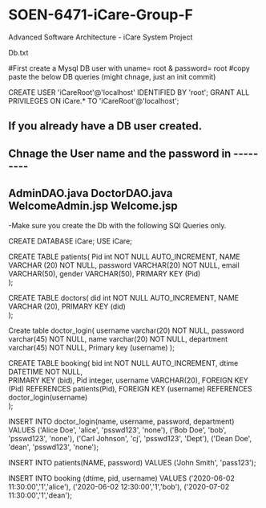 # SOEN-6471-iCare-Group-F
Advanced Software Architecture - iCare System Project

Db.txt

#First create a Mysql DB user with uname= root & password= root
#copy paste the below DB queries (might chnage, just an init commit)


CREATE USER 'iCareRoot'@'localhost' IDENTIFIED BY 'root';
GRANT ALL PRIVILEGES ON iCare.* TO 'iCareRoot'@'localhost';

If you already have a DB user created.
---------------------------------------------------
Chnage the User name and the password in ---------
---------------------------------------------------
AdminDAO.java
DoctorDAO.java
WelcomeAdmin.jsp
Welcome.jsp
---------------------------------------------------


-Make sure you create the Db with the following SQl Queries only.

CREATE DATABASE iCare;
USE iCare;

CREATE TABLE patients(
   Pid int NOT NULL AUTO_INCREMENT,
   NAME VARCHAR (20)     NOT NULL,
   password VARCHAR(20)  NOT NULL,
   email VARCHAR(50),
   gender VARCHAR(50),
   PRIMARY KEY (Pid)    
);

CREATE TABLE doctors(
   did int NOT NULL AUTO_INCREMENT,
   NAME VARCHAR (20), 
   PRIMARY KEY (did)    
);


Create table doctor_login(
username varchar(20) NOT NULL,
password varchar(45) NOT NULL,
name varchar(20) NOT NULL,
department varchar(45) NOT NULL,
Primary key (username)
);

CREATE TABLE booking(
   bid int NOT NULL AUTO_INCREMENT,
   dtime DATETIME  NOT NULL,  
   PRIMARY KEY (bid),
   Pid integer,
   username VARCHAR(20),
   FOREIGN KEY (Pid) REFERENCES patients(Pid),
   FOREIGN KEY (username) REFERENCES doctor_login(username)  
);


INSERT INTO doctor_login(name, username, password, department)
VALUES	('Alice Doe', 'alice', 'psswd123', 'none'),
		('Bob Doe', 'bob', 'psswd123', 'none'),
		('Carl Johnson', 'cj', 'psswd123', 'Dept'),
		('Dean Doe', 'dean', 'psswd123', 'none');

INSERT INTO patients(NAME, password) VALUES ('John Smith', 'pass123');

INSERT INTO booking (dtime, pid, username)
VALUES 	('2020-06-02 11:30:00','1','alice'),
		('2020-06-02 12:30:00','1','bob'),
		('2020-07-02 11:30:00','1','dean');






